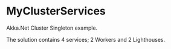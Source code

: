 # MyClusterServices
Akka.Net Cluster Singleton example.

The solution contains 4 services; 2 Workers and 2 Lighthouses. 

